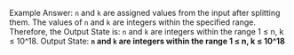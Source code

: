 Example Answer:
`n` and `k` are assigned values from the input after splitting them. The values of `n` and `k` are integers within the specified range. Therefore, the Output State is: `n` and `k` are integers within the range 1 ≤ n, k ≤ 10^18.
Output State: **`n` and `k` are integers within the range 1 ≤ n, k ≤ 10^18**